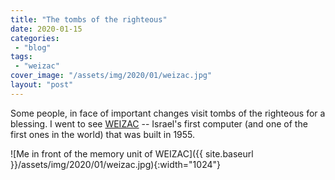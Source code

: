 ```yaml
---
title: "The tombs of the righteous"
date: 2020-01-15
categories: 
 - "blog"
tags: 
 - "weizac"
cover_image: "/assets/img/2020/01/weizac.jpg"
layout: "post"
---
```


Some people, in face of important changes visit tombs of the righteous for a blessing. I went to see [WEIZAC](https://en.wikipedia.org/wiki/WEIZAC) -- Israel's first computer (and one of the first ones in the world) that was built in 1955.

![Me in front of the memory unit of WEIZAC]({{ site.baseurl }}/assets/img/2020/01/weizac.jpg){:width="1024"}
